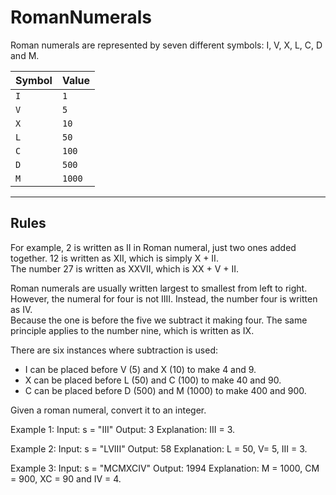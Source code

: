 # RomanNumerals

Roman numerals are represented by seven different symbols: I, V, X, L, C, D and M.
 
| Symbol  | Value  |
|---------|--------|
| `I`     | `1`    |
| `V`     | `5`    |
| `X`     | `10`   |
| `L`     | `50`   |
| `C`     | `100`  |
| `D`     | `500`  |
| `M`     | `1000` |

---
## Rules

 For example, 2 is written as II in Roman numeral, just two ones added together. 12 is written as XII, which is simply X + II.<br />
 The number 27 is written as XXVII, which is XX + V + II.<br />

 Roman numerals are usually written largest to smallest from left to right. However, the numeral for four is not IIII. Instead, the number four is written as IV.<br />
 Because the one is before the five we subtract it making four. The same principle applies to the number nine, which is written as IX.<br />

 There are six instances where subtraction is used:
 -    I can be placed before V (5) and X (10) to make 4 and 9.
 -    X can be placed before L (50) and C (100) to make 40 and 90.
 -    C can be placed before D (500) and M (1000) to make 400 and 900.

 Given a roman numeral, convert it to an integer.<br />
  
 Example 1:
 Input: s = "III"
 Output: 3
 Explanation: III = 3.

 Example 2:
 Input: s = "LVIII"
 Output: 58
 Explanation: L = 50, V= 5, III = 3.

 Example 3:
 Input: s = "MCMXCIV"
 Output: 1994
 Explanation: M = 1000, CM = 900, XC = 90 and IV = 4.
